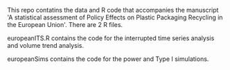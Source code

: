 This repo contatins the data and R code that accompanies the manuscript 'A statistical assessment of Policy Effects on Plastic Packaging Recycling in the European Union'. There are 2 R files.

europeanITS.R contains the code for the interrupted time series analysis and volume trend analysis.

europeanSims contains the code for the power and Type I simulations.
